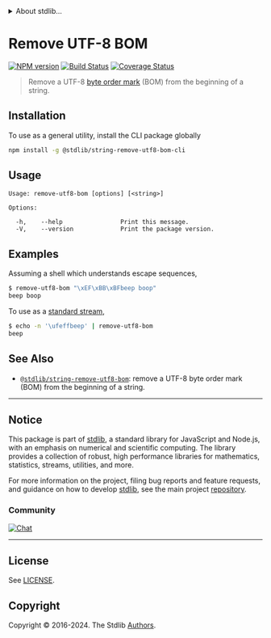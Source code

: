 <!--

@license Apache-2.0

Copyright (c) 2018 The Stdlib Authors.

Licensed under the Apache License, Version 2.0 (the "License");
you may not use this file except in compliance with the License.
You may obtain a copy of the License at

   http://www.apache.org/licenses/LICENSE-2.0

Unless required by applicable law or agreed to in writing, software
distributed under the License is distributed on an "AS IS" BASIS,
WITHOUT WARRANTIES OR CONDITIONS OF ANY KIND, either express or implied.
See the License for the specific language governing permissions and
limitations under the License.

-->


<details>
  <summary>
    About stdlib...
  </summary>
  <p>We believe in a future in which the web is a preferred environment for numerical computation. To help realize this future, we've built stdlib. stdlib is a standard library, with an emphasis on numerical and scientific computation, written in JavaScript (and C) for execution in browsers and in Node.js.</p>
  <p>The library is fully decomposable, being architected in such a way that you can swap out and mix and match APIs and functionality to cater to your exact preferences and use cases.</p>
  <p>When you use stdlib, you can be absolutely certain that you are using the most thorough, rigorous, well-written, studied, documented, tested, measured, and high-quality code out there.</p>
  <p>To join us in bringing numerical computing to the web, get started by checking us out on <a href="https://github.com/stdlib-js/stdlib">GitHub</a>, and please consider <a href="https://opencollective.com/stdlib">financially supporting stdlib</a>. We greatly appreciate your continued support!</p>
</details>

# Remove UTF-8 BOM

[![NPM version][npm-image]][npm-url] [![Build Status][test-image]][test-url] [![Coverage Status][coverage-image]][coverage-url] <!-- [![dependencies][dependencies-image]][dependencies-url] -->

> Remove a UTF-8 [byte order mark][bom] (BOM) from the beginning of a string.

<section class="intro">

</section>

<!-- /.intro -->









<section class="cli">



<section class="installation">

## Installation

To use as a general utility, install the CLI package globally

```bash
npm install -g @stdlib/string-remove-utf8-bom-cli
```

</section>

<!-- CLI usage documentation. -->

<section class="usage">

## Usage

```text
Usage: remove-utf8-bom [options] [<string>]

Options:

  -h,    --help                Print this message.
  -V,    --version             Print the package version.
```

</section>

<!-- /.usage -->

<section class="examples">

## Examples

Assuming a shell which understands escape sequences,

```bash
$ remove-utf8-bom "\xEF\xBB\xBFbeep boop"
beep boop
```

To use as a [standard stream][standard-streams],

```bash
$ echo -n '\ufeffbeep' | remove-utf8-bom
beep
```

</section>

<!-- /.examples -->

</section>

<!-- /.cli -->

<!-- Section for related `stdlib` packages. Do not manually edit this section, as it is automatically populated. -->

<section class="related">

## See Also

-   <span class="package-name">[`@stdlib/string-remove-utf8-bom`][@stdlib/string-remove-utf8-bom]</span><span class="delimiter">: </span><span class="description">remove a UTF-8 byte order mark (BOM) from the beginning of a string.</span>


</section>

<!-- /.related -->

<!-- Section for all links. Make sure to keep an empty line after the `section` element and another before the `/section` close. -->


<section class="main-repo" >

* * *

## Notice

This package is part of [stdlib][stdlib], a standard library for JavaScript and Node.js, with an emphasis on numerical and scientific computing. The library provides a collection of robust, high performance libraries for mathematics, statistics, streams, utilities, and more.

For more information on the project, filing bug reports and feature requests, and guidance on how to develop [stdlib][stdlib], see the main project [repository][stdlib].

### Community

[![Chat][chat-image]][chat-url]

---

## License

See [LICENSE][stdlib-license].


## Copyright

Copyright &copy; 2016-2024. The Stdlib [Authors][stdlib-authors].

</section>

<!-- /.stdlib -->

<!-- Section for all links. Make sure to keep an empty line after the `section` element and another before the `/section` close. -->

<section class="links">

[npm-image]: http://img.shields.io/npm/v/@stdlib/string-remove-utf8-bom-cli.svg
[npm-url]: https://npmjs.org/package/@stdlib/string-remove-utf8-bom-cli

[test-image]: https://github.com/stdlib-js/string-remove-utf8-bom@v0.2.0/actions/workflows/test.yml/badge.svg?branch=v0.2.0
[test-url]: https://github.com/stdlib-js/string-remove-utf8-bom@v0.2.0/actions/workflows/test.yml?query=branch:v0.2.0

[coverage-image]: https://img.shields.io/codecov/c/github/stdlib-js/string-remove-utf8-bom@v0.2.0/main.svg
[coverage-url]: https://codecov.io/github/stdlib-js/string-remove-utf8-bom@v0.2.0?branch=main

<!--

[dependencies-image]: https://img.shields.io/david/stdlib-js/string-remove-utf8-bom@v0.2.0.svg
[dependencies-url]: https://david-dm.org/stdlib-js/string-remove-utf8-bom@v0.2.0/main

-->

[chat-image]: https://img.shields.io/gitter/room/stdlib-js/stdlib.svg
[chat-url]: https://app.gitter.im/#/room/#stdlib-js_stdlib:gitter.im

[stdlib]: https://github.com/stdlib-js/stdlib

[stdlib-authors]: https://github.com/stdlib-js/stdlib/graphs/contributors

[cli-section]: https://github.com/stdlib-js/string-remove-utf8-bom@v0.2.0#cli
[cli-url]: https://github.com/stdlib-js/string-remove-utf8-bom@v0.2.0/tree/cli
[@stdlib/string-remove-utf8-bom]: https://github.com/stdlib-js/string-remove-utf8-bom@v0.2.0/tree/main

[umd]: https://github.com/umdjs/umd
[es-module]: https://developer.mozilla.org/en-US/docs/Web/JavaScript/Guide/Modules

[deno-url]: https://github.com/stdlib-js/string-remove-utf8-bom@v0.2.0/tree/deno
[deno-readme]: https://github.com/stdlib-js/string-remove-utf8-bom@v0.2.0/blob/deno/README.md
[umd-url]: https://github.com/stdlib-js/string-remove-utf8-bom@v0.2.0/tree/umd
[umd-readme]: https://github.com/stdlib-js/string-remove-utf8-bom@v0.2.0/blob/umd/README.md
[esm-url]: https://github.com/stdlib-js/string-remove-utf8-bom@v0.2.0/tree/esm
[esm-readme]: https://github.com/stdlib-js/string-remove-utf8-bom@v0.2.0/blob/esm/README.md
[branches-url]: https://github.com/stdlib-js/string-remove-utf8-bom@v0.2.0/blob/main/branches.md

[stdlib-license]: https://raw.githubusercontent.com/stdlib-js/string-remove-utf8-bom@v0.2.0/main/LICENSE

[bom]: https://en.wikipedia.org/wiki/Byte_order_mark#UTF-8

[standard-streams]: https://en.wikipedia.org/wiki/Standard_streams

</section>

<!-- /.links -->
